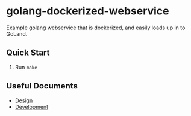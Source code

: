# golang-dockerized-webservice

Example golang webservice that is dockerized, and easily loads up in to GoLand.

## Quick Start

1. Run `make`

## Useful Documents

* [Design](docs/design.md)
* [Development](docs/development.md)